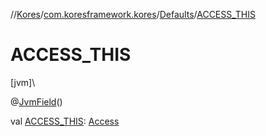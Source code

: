 //[Kores](../../../index.md)/[com.koresframework.kores](../index.md)/[Defaults](index.md)/[ACCESS_THIS](-a-c-c-e-s-s_-t-h-i-s.md)

# ACCESS_THIS

[jvm]\

@[JvmField](https://kotlinlang.org/api/latest/jvm/stdlib/kotlin.jvm/-jvm-field/index.html)()

val [ACCESS_THIS](-a-c-c-e-s-s_-t-h-i-s.md): [Access](../../com.koresframework.kores.base/-access/index.md)
